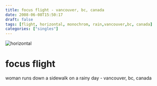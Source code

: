 ```yaml
---
title: focus flight - vancouver, bc, canada
date: 2008-06-08T15:50:17
draft: false
tags: [flight, horizontal, monochrom, rain,vancouver,bc, canada]
categories: ["singles"]
---
```

![horizontal](/p/sbr-20080608-08.jpg)
<!--more-->
# focus flight
woman runs down a sidewalk on a rainy day - vancouver, bc, canada

